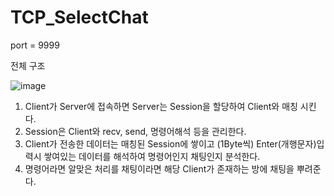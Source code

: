# TCP_SelectChat


port = 9999


전체 구조

![image](https://user-images.githubusercontent.com/39950003/109120193-fbe0bf80-7788-11eb-9389-a9725e17ef53.png)




1. Client가 Server에 접속하면 Server는 Session을 할당하여 Client와 매칭 시킨다.
2. Session은 Client와 recv, send, 명령어해석 등을 관리한다.
3. Client가 전송한 데이터는 매칭된 Session에 쌓이고 (1Byte씩) Enter(개행문자)입력시 쌓여있는 데이터를 해석하여 명령어인지 채팅인지 분석한다.
4. 명령어라면 알맞은 처리를 채팅이라면 해당 Client가 존재하는 방에 채팅을 뿌려준다.
